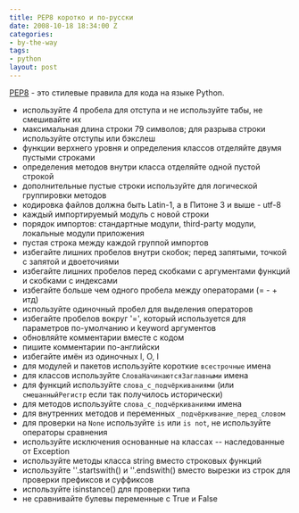 ```yaml
---
title: PEP8 коротко и по-русски
date: 2008-10-18 18:34:00 Z
categories:
- by-the-way
tags:
- python
layout: post
---
```


[PEP8](http://www.python.org/dev/peps/pep-0008/) - это стилевые правила для кода на языке Python.

* используйте 4 пробела для отступа и не используйте табы, не смешивайте их
* максимальная длина строки 79 символов; для разрыва строки используйте отступы или бэкслеш
* функции верхнего уровня и определения классов отделяйте двумя пустыми строками
* определения методов внутри класса отделяйте одной пустой строкой
* дополнительные пустые строки используйте для логической группировки методов
* кодировка файлов должна быть Latin-1, а в Питоне 3 и выше - utf-8
* каждый импортируемый модуль с новой строки
* порядок импортов: стандартные модули, third-party модули, локальные модули приложения
* пустая строка между каждой группой импортов
* избегайте лишних пробелов внутри скобок; перед запятыми, точкой с запятой и двоеточиями
* избегайте лишних пробелов перед скобками с аргументами функций и скобками с индексами
* избегайте больше чем одного пробела между операторами (= - + итд)
* используйте одиночный пробел для выделения операторов
* избегайте пробелов вокруг '=', который используется для параметров по-умолчанию и keyword аргументов
* обновляйте комментарии вместе с кодом
* пишите комментарии по-английски
* избегайте имён из одиночных l, O, I
* для модулей и пакетов используйте короткие `всестрочные` имена
* для классов используйте `СловаНачинаютсяЗаглавными` имена
* для функций используйте `слова_с_подчёркиваниями` (или `смешанныйРегистр` если так получилось исторически)
* для методов используйте `слова_с_подчёркиваниями` имена
* для внутренних методов и переменных `_подчёркивание_перед_словом`
* для проверки на `None` используйте `is` или `is not`, не используйте операторы сравнения
* используйте исключения основанные на классах -- наследованные от Exception
* используйте методы класса string вместо строковых функций
* используйте ''.startswith() и ''.endswith() вместо вырезки из строк для проверки префиксов и суффиксов
* используйте isinstance() для проверки типа
* не сравнивайте булевы переменные с True и False


